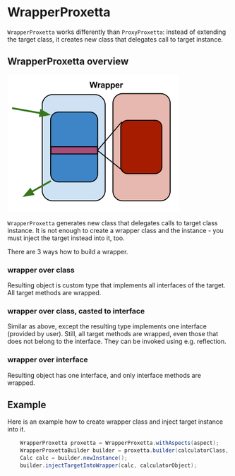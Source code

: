 # WrapperProxetta

`WrapperProxetta` works differently than `ProxyProxetta`: instead of
extending the target class, it creates new class that delegates call to
target instance.

## WrapperProxetta overview

![wrapper proxetta](WrapperProxetta.png)

`WrapperProxetta` generates new class that delegates calls
to target class instance. It is not enough to create a wrapper class and
the instance - you must inject the target instead into it, too.

There are 3 ways how to build a wrapper.

### wrapper over class

Resulting object is custom type that implements all interfaces of the
target. All target methods are wrapped.

### wrapper over class, casted to interface

Similar as above, except the resulting type implements one interface
(provided by user). Still, all target methods are wrapped, even those
that does not belong to the interface. They can be invoked using e.g.
reflection.

### wrapper over interface

Resulting object has one interface, and only interface methods are
wrapped.

## Example

Here is an example how to create wrapper class and inject target
instance into it.

~~~~~ java
    WrapperProxetta proxetta = WrapperProxetta.withAspects(aspect);
    WrapperProxettaBuilder builder = proxetta.builder(calculatorClass, Calc.class);
    Calc calc = builder.newInstance();
    builder.injectTargetIntoWrapper(calc, calculatorObject);
~~~~~
